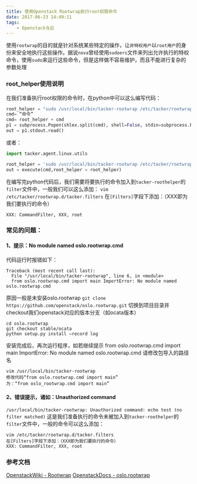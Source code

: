 ```yaml
---
title: 使用Openstack Rootwrap执行root权限命令
date: 2017-06-23 14:49:11
tags: 
    - Openstack与云
---
```

使用``rootwrap``的目的就是针对系统某些特定的操作，让``非特权用户``以``root用户``的身份来安全地执行这些操作。据说``nova``曾经使用``sudoers``文件来列出允许执行的特权命令，使用``sudo``来运行这些命令，但是这样做不容易维护，而且不能进行复杂的参数处理
<!-- more -->

### root_helper使用说明
在我们准备执行root权限的命令时，在python中可以这么编写代码：

``` python
root_helper = "sudo /usr/local/bin/tacker-rootwrap /etc/tacker/rootwrap.conf "
cmd= “命令”
cmd= root_helper + cmd
p1 = subprocess.Popen(shlex.split(cmd), shell=False, stdin=subprocess.PIPE, stdout=subprocess.PIPE, stderr=subprocess.PIPE)
out = p1.stdout.read()
```
或者：
``` python
import tacker.agent.linux.utils 

root_helper = 'sudo /usr/local/bin/tacker-rootwrap /etc/tacker/rootwrap.conf '
out = execute(cmd,root_helper = root_helper)
```
在编写完python代码后，我们需要将要执行的命令加入到``tacker-roothelper``的``filter``文件中，一般我们可以这么添加：
``vim /etc/tacker/rootwrap.d/tacker.filters``
在``[Filters]``字段下添加：（XXX即为我们要执行的命令）
```
XXX: CommandFilter, XXX, root
```

### 常见的问题：
#### 1、提示：No module named oslo.rootwrap.cmd
代码运行时报错如下：
```
Traceback (most recent call last):
  File "/usr/local/bin/tacker-rootwrap", line 6, in <module>
  from oslo.rootwrap.cmd import main ImportError: No module named oslo.rootwrap.cmd
```
原因一般是未安装oslo.rootwrap
``git clone https://github.com/openstack/oslo.rootwrap.git``
切换到项目目录并checkout我们openstack对应的版本分支（如ocata版本）
```
cd oslo.rootwrap
git checkout stable/ocata
python setup.py install –record log
```
安装完成后，再次运行程序，如若继续提示 from oslo.rootwrap.cmd import main ImportError: No module named oslo.rootwrap.cmd
请修改包导入的路径名
```
vim /usr/local/bin/tacker-rootwrap
修改代码“from oslo.rootwrap.cmd import main”
为：“from oslo_rootwrap.cmd import main”
```

#### 2、错误提示，诸如：Unauthorized command
``/usr/local/bin/tacker-rootwrap: Unauthorized command: echo test (no filter matched)``
这是我们准备执行的命令未被加入到``tacker-roothelper``的``filter``文件中，一般的命令可以这么添加：
```
vim /etc/tacker/rootwrap.d/tacker.filters
在[Filters]字段下添加：（XXX即为我们要执行的命令）
XXX: CommandFilter, XXX, root
```

### 参考文档
[OpenstackWiki - Rootwrap](https://wiki.openstack.org/wiki/Rootwrap)
[OpenstackDocs - oslo.rootwrap](https://docs.openstack.org/oslo.rootwrap/latest/)

